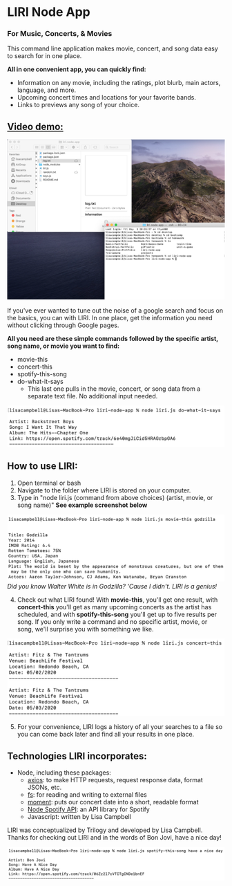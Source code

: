 # LIRI Node App
### For Music, Concerts, & Movies
This command line application makes movie, concert, and song data easy to search for in one place.

**All in one convenient app, you can quickly find:**
* Information on any movie, including the ratings, plot blurb, main actors, language, and more.
* Upcoming concert times and locations for your favorite bands.
* Links to previews any song of your choice.

## [Video demo:](https://youtu.be/gm0lsG0yEwc)
[![LIRI Demo Video](images/LIRI_pic.png)](https://youtu.be/gm0lsG0yEwc "LIRI Demo")

If you've ever wanted to tune out the noise of a google search and focus on the basics, you can with LIRI. In one place, get the information you need without clicking through Google pages.

**All you need are these simple commands followed by the specific artist, song name, or movie you want to find:**
* movie-this
* concert-this
* spotify-this-song
* do-what-it-says
    * This last one pulls in the movie, concert, or song data from a separate text file. No additional input needed.

![Do-what-it-says example](images/backstreet.png)    

## How to use LIRI:
1. Open terminal or bash
2. Navigate to the folder where LIRI is stored on your computer.
3. Type in "node liri.js (command from above choices) (artist, movie, or song name)" **See example screenshot below**

![Movie-this example](images/godzilla.png)
*Did you know Walter White is in Godzilla? 'Cause I didn't. LIRI is a genius!*

4. Check out what LIRI found! With **movie-this**, you'll get one result, with **concert-this** you'll get as many upcoming concerts as the artist has scheduled, and with **spotify-this-song** you'll get up to five results per song. If you only write a command and no specific artist, movie, or song, we'll surprise you with something we like.

![Concert-this example](images/fitz.png)

5. For your convenience, LIRI logs a history of all your searches to a file so you can come back later and find all your results in one place.

## Technologies LIRI incorporates:
* Node, including these packages:
    * [axios](https://www.npmjs.com/package/axios): to make HTTP requests, request response data, format JSONs, etc.
    * [fs](https://nodejs.org/api/fs.html): for reading and writing to external files
    * [moment](https://www.npmjs.com/package/moment): puts our concert date into a short, readable format
    * [Node Spotify API](https://www.npmjs.com/package/node-spotify-api): an API library for Spotify
    * Javascript: written by Lisa Campbell

LIRI was conceptualized by Trilogy and developed by Lisa Campbell. Thanks for checking out LIRI and in the words of Bon Jovi, have a nice day!

![Have a nice day](images/niceday.png)
    
    